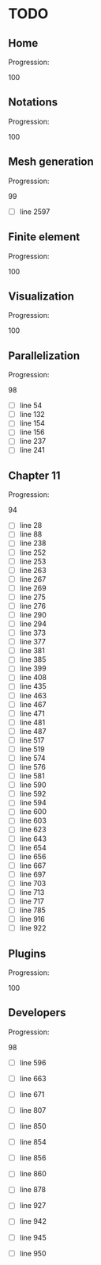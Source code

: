 <!--- THIS FILE IS AUTOMATICALY GENERATED --->
<!--- DO NOT EDIT --->

# TODO

## Home

Progression:
<div class="progress progress-100plus">
	<div class="progress-bar" style="width:100%">
	</div>
	<span class="progress-label">100</span>
</div>


## Notations

Progression:
<div class="progress progress-100plus">
	<div class="progress-bar" style="width:100%">
	</div>
	<span class="progress-label">100</span>
</div>


## Mesh generation

Progression:
<div class="progress progress-80plus">
	<div class="progress-bar" style="width:99%">
	</div>
	<span class="progress-label">99</span>
</div>

- [ ] line 2597

## Finite element

Progression:
<div class="progress progress-100plus">
	<div class="progress-bar" style="width:100%">
	</div>
	<span class="progress-label">100</span>
</div>


## Visualization

Progression:
<div class="progress progress-100plus">
	<div class="progress-bar" style="width:100%">
	</div>
	<span class="progress-label">100</span>
</div>


## Parallelization

Progression:
<div class="progress progress-80plus">
	<div class="progress-bar" style="width:98%">
	</div>
	<span class="progress-label">98</span>
</div>

- [ ] line 54
- [ ] line 132
- [ ] line 154
- [ ] line 156
- [ ] line 237
- [ ] line 241

## Chapter 11

Progression:
<div class="progress progress-80plus">
	<div class="progress-bar" style="width:94%">
	</div>
	<span class="progress-label">94</span>
</div>

- [ ] line 28
- [ ] line 88
- [ ] line 238
- [ ] line 252
- [ ] line 253
- [ ] line 263
- [ ] line 267
- [ ] line 269
- [ ] line 275
- [ ] line 276
- [ ] line 290
- [ ] line 294
- [ ] line 373
- [ ] line 377
- [ ] line 381
- [ ] line 385
- [ ] line 399
- [ ] line 408
- [ ] line 435
- [ ] line 463
- [ ] line 467
- [ ] line 471
- [ ] line 481
- [ ] line 487
- [ ] line 517
- [ ] line 519
- [ ] line 574
- [ ] line 576
- [ ] line 581
- [ ] line 590
- [ ] line 592
- [ ] line 594
- [ ] line 600
- [ ] line 603
- [ ] line 623
- [ ] line 643
- [ ] line 654
- [ ] line 656
- [ ] line 667
- [ ] line 697
- [ ] line 703
- [ ] line 713
- [ ] line 717
- [ ] line 785
- [ ] line 916
- [ ] line 922

## Plugins

Progression:
<div class="progress progress-100plus">
	<div class="progress-bar" style="width:100%">
	</div>
	<span class="progress-label">100</span>
</div>


## Developers

Progression:
<div class="progress progress-80plus">
	<div class="progress-bar" style="width:98%">
	</div>
	<span class="progress-label">98</span>
</div>

- [ ] line 596
- [ ] line 663
- [ ] line 671
- [ ] line 807
- [ ] line 850
- [ ] line 854
- [ ] line 856
- [ ] line 860
- [ ] line 878
- [ ] line 927
- [ ] line 942
- [ ] line 945
- [ ] line 950

